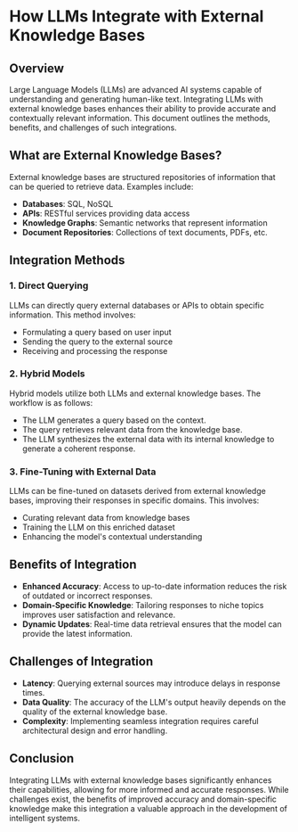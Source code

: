 # How LLMs Integrate with External Knowledge Bases

## Overview
Large Language Models (LLMs) are advanced AI systems capable of understanding and generating human-like text. Integrating LLMs with external knowledge bases enhances their ability to provide accurate and contextually relevant information. This document outlines the methods, benefits, and challenges of such integrations.

## What are External Knowledge Bases?
External knowledge bases are structured repositories of information that can be queried to retrieve data. Examples include:

- **Databases**: SQL, NoSQL
- **APIs**: RESTful services providing data access
- **Knowledge Graphs**: Semantic networks that represent information
- **Document Repositories**: Collections of text documents, PDFs, etc.

## Integration Methods

### 1. Direct Querying
LLMs can directly query external databases or APIs to obtain specific information. This method involves:

- Formulating a query based on user input
- Sending the query to the external source
- Receiving and processing the response

### 2. Hybrid Models
Hybrid models utilize both LLMs and external knowledge bases. The workflow is as follows:

- The LLM generates a query based on the context.
- The query retrieves relevant data from the knowledge base.
- The LLM synthesizes the external data with its internal knowledge to generate a coherent response.

### 3. Fine-Tuning with External Data
LLMs can be fine-tuned on datasets derived from external knowledge bases, improving their responses in specific domains. This involves:

- Curating relevant data from knowledge bases
- Training the LLM on this enriched dataset
- Enhancing the model's contextual understanding

## Benefits of Integration

- **Enhanced Accuracy**: Access to up-to-date information reduces the risk of outdated or incorrect responses.
- **Domain-Specific Knowledge**: Tailoring responses to niche topics improves user satisfaction and relevance.
- **Dynamic Updates**: Real-time data retrieval ensures that the model can provide the latest information.

## Challenges of Integration

- **Latency**: Querying external sources may introduce delays in response times.
- **Data Quality**: The accuracy of the LLM's output heavily depends on the quality of the external knowledge base.
- **Complexity**: Implementing seamless integration requires careful architectural design and error handling.

## Conclusion
Integrating LLMs with external knowledge bases significantly enhances their capabilities, allowing for more informed and accurate responses. While challenges exist, the benefits of improved accuracy and domain-specific knowledge make this integration a valuable approach in the development of intelligent systems.